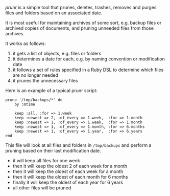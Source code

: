 *prunr* is a simple tool that prunes, deletes, trashes, removes and purges
files and folders based on an associated date.

It is most useful for maintaining archives of some sort, e.g. backup files or
archived copies of documents, and pruning unneeded files from those archives.

It works as follows:

1.	it gets a list of objects, e.g. files or folders
2.	it determines a date for each, e.g. by naming convention or modification date
3.	it follows a set of rules specified in a Ruby DSL to determine which files are
	no longer needed
4.	it prunes the unnecessary files

Here is an example of a typical prunr script:

	prune '/tmp/backups/*' do
		by :mtime

		keep :all, :for => 1.week
		keep :newest => 2, :of_every => 1.week,  :for => 1.month
		keep :newest => 1, :of_every => 1.week,  :for => 1.month
		keep :newest => 1, :of_every => 1.month, :for => 6.months
		keep :newest => 1, :of_every => 1.year,  :for => 6.years
	end

This file will look at all files and folders in `/tmp/backups` and perform a pruning
based on their last modification date.

*	it will keep all files for one week
*	then it will keep the oldest 2 of each week for a month
*	then it will keep the oldest of each week for a month
*	then it will keep the oldest of each month for 6 months
*	finally it will keep the oldest of each year for 6 years
*	all other files will be pruned

